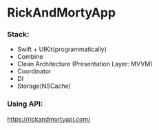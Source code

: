 # RickAndMortyApp

### Stack:
* Swift + UIKit(programmatically)
* Combine
* Clean Architecture (Presentation Layer: MVVM)
* Coordinator
* DI
* Storage(NSCache)

### Using API:
https://rickandmortyapi.com/
